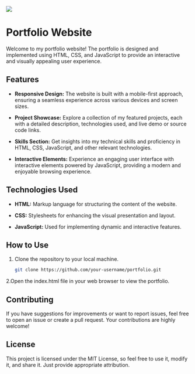 <img src="download.gig" />

# Portfolio Website

Welcome to my portfolio website! The portfolio is designed and implemented using HTML, CSS, and JavaScript to provide an interactive and visually appealing user experience.

## Features

- **Responsive Design:** The website is built with a mobile-first approach, ensuring a seamless experience across various devices and screen sizes.

- **Project Showcase:** Explore a collection of my featured projects, each with a detailed description, technologies used, and live demo or source code links.

- **Skills Section:** Get insights into my technical skills and proficiency in HTML, CSS, JavaScript, and other relevant technologies.

- **Interactive Elements:** Experience an engaging user interface with interactive elements powered by JavaScript, providing a modern and enjoyable browsing experience.

## Technologies Used

- **HTML:** Markup language for structuring the content of the website.

- **CSS:** Stylesheets for enhancing the visual presentation and layout.

- **JavaScript:** Used for implementing dynamic and interactive features.

## How to Use

1. Clone the repository to your local machine.
   ```bash
   git clone https://github.com/your-username/portfolio.git

2.Open the index.html file in your web browser to view the portfolio.

## Contributing
If you have suggestions for improvements or want to report issues, feel free to open an issue or create a pull request. Your contributions are highly welcome!

## License
This project is licensed under the MIT License, so feel free to use it, modify it, and share it. Just provide appropriate attribution.
